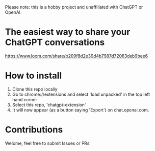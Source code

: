 Please note: this is a hobby project and unaffiliated with ChatGPT or OpenAI. 

# The easiest way to share your ChatGPT conversations

https://www.loom.com/share/b209f8d2e39d4b7987d72063deb9bee6

# How to install 

1. Clone this repo locally
2. Go to chrome://extensions and select 'load unpacked' in the top left hand corner
3. Select this repo, 'chatgpt-extension'
4. It will now appear (as a button saying 'Export') on chat.openai.com.

# Contributions

Welome, feel free to submit Issues or PRs.

